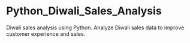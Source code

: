 # Python_Diwali_Sales_Analysis
Diwali sales analysis using Python.
Analyze Diwali sales data to improve customer experience and sales.
